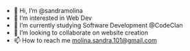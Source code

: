 - 👋 Hi, I’m @sandramolina
- 👀 I’m interested in Web Dev
- 🌱 I’m currently studying Software Development @CodeClan
- 💞️ I’m looking to collaborate on website creation
- 📫 How to reach me molina.sandra.101@gmail.com 

<!---
sandramolina/sandramolina is a ✨ special ✨ repository because its `README.md` (this file) appears on your GitHub profile.
You can click the Preview link to take a look at your changes.
--->
